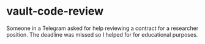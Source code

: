 # vault-code-review

Someone in a Telegram asked for help reviewing a contract for a researcher position. The deadline was missed so I helped for for educational purposes.
